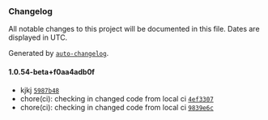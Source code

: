 ### Changelog

All notable changes to this project will be documented in this file. Dates are displayed in UTC.

Generated by [`auto-changelog`](https://github.com/CookPete/auto-changelog).

#### 1.0.54-beta+f0aa4adb0f

- kjkj [`5987b48`](https://github.com/GurdipS5/Kinderworx.Utilities.BuildUtilities/commit/5987b48c01ccd33a57e07176d86b97c8a58bf99e)
- chore(ci): checking in changed code from local ci [`4ef3307`](https://github.com/GurdipS5/Kinderworx.Utilities.BuildUtilities/commit/4ef330703495cd31e33eb5eb526107ed34f93aa6)
- chore(ci): checking in changed code from local ci [`9839e6c`](https://github.com/GurdipS5/Kinderworx.Utilities.BuildUtilities/commit/9839e6c601a2a972e7f166c8a92597f014c7372b)
